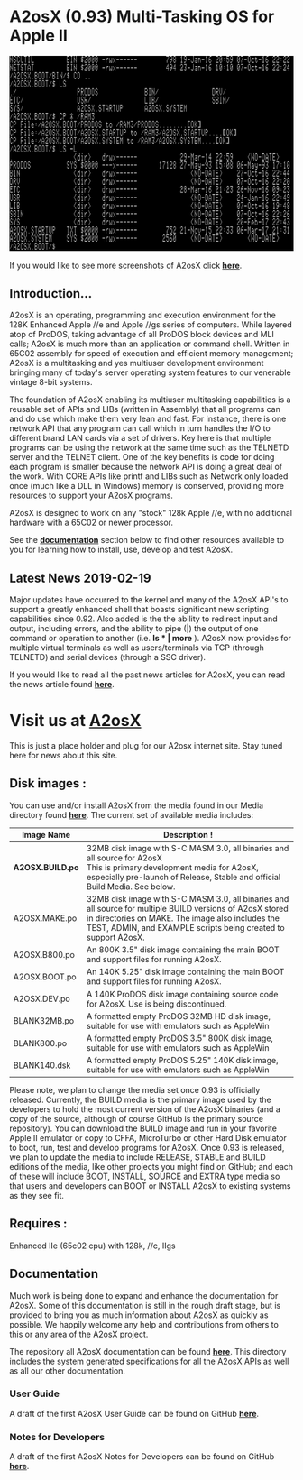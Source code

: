 # A2osX (0.93) Multi-Tasking OS for Apple II  

![](./.screen-shots/ScreenShot.LS.png)

If you would like to see more screenshots of A2osX click **[here](.Docs/Screen%20Shots.md)**.

## Introduction...

A2osX is an operating, programming and execution environment for the 128K Enhanced Apple //e and Apple //gs series of computers.  While layered atop of ProDOS, taking advantage of all ProDOS block devices and MLI calls; A2osX is much more than an application or command shell. Written in 65C02 assembly for speed of execution and efficient memory management; A2osX is a multitasking and yes multiuser development environment bringing many of today's server operating system features to our venerable vintage 8-bit systems. 

The foundation of A2osX enabling its multiuser multitasking capabilities is a reusable set of APIs and LIBs (written in Assembly) that all programs can and do use which make them very lean and fast.  For instance, there is one network API that any program can call which in turn handles the I/O to different brand LAN cards via a set of drivers.  Key here is that multiple programs can be using the network at the same time such as the TELNETD server and the TELNET client.  One of the key benefits is code for doing each program is smaller because the network API is doing a great deal of the work.  With CORE APIs like printf and LIBs such as Network only loaded once (much like a DLL in Windows) memory is conserved, providing more resources to support your A2osX programs.

A2osX is designed to work on any "stock" 128k Apple //e, with no additional hardware with a 65C02 or newer processor.

See the **[documentation](#documentation)** section below to find other resources available to you for learning how to install, use, develop and test A2osX.
 
## Latest News 2019-02-19

Major updates have occurred to the kernel and many of the A2osX API's to support a greatly enhanced shell that boasts significant new scripting capabilities since 0.92.  Also added is the the ability to redirect input and output, including errors, and the ability to pipe (|) the output of one command or operation to another (i.e. **ls \* | more** ).  A2osX now provides for multiple virtual terminals as well as users/terminals via TCP (through TELNETD) and serial devices (through a SSC driver).

If you would like to read all the past news articles for A2osX, you can read the news article found **[here](.Docs/News.md)**.

# **Visit us at [A2osX](http://www.a2osx.com)**

This is just a place holder and plug for our A2osx internet site.  Stay tuned here for news about this site.

## Disk images :

You can use and/or install A2osX from the media found in our Media directory found **[here](.Floppies)**.  The current set of available media includes:

| Image Name | Description !
| --- | --- |
| **A2OSX.BUILD.po** | 32MB disk image with S-C MASM 3.0, all binaries and all source for A2osX <br> This is primary development media for A2osX, especially pre-launch of Release, Stable and official Build Media.  See below.|
| A2OSX.MAKE.po | 32MB disk image with S-C MASM 3.0, all binaries and all source for multiple BUILD versions of A2osX stored in directories on MAKE.  The image also includes the TEST, ADMIN, and EXAMPLE scripts being created to support A2osX. |
| A2OSX.B800.po | An 800K 3.5" disk image containing the main BOOT and support files for running A2osX. |
| A2OSX.BOOT.po | An 140K 5.25" disk image containing the main BOOT and support files for running A2osX. |
| A2OSX.DEV.po | A 140K ProDOS disk image containing source code for A2osX.  Use is being discontinued. |
| BLANK32MB.po | A formatted empty ProDOS 32MB HD disk image, suitable for use with emulators such as AppleWin |
| BLANK800.po | A formatted empty ProDOS 3.5" 800K disk image, suitable for use with emulators such as AppleWin |
| BLANK140.dsk | A formatted empty ProDOS 5.25" 140K disk image, suitable for use with emulators such as AppleWin |


Please note, we plan to change the media set once 0.93 is officially released.  Currently, the BUILD media is the primary image used by the developers to hold the most current version of the A2osX binaries (and a copy of the source, although of course GitHub is the primary source repository). You can download the BUILD image and run in your favorite Apple II emulator or copy to CFFA, MicroTurbo or other Hard Disk emulator to boot, run, test and develop programs for A2osX.  Once 0.93 is released, we plan to update the media to include RELEASE, STABLE and BUILD editions of the media, like other projects you might find on GitHub; and each of these will include BOOT, INSTALL, SOURCE and EXTRA type media so that users and developers can BOOT or INSTALL A2osX to existing systems as they see fit.

## Requires :
Enhanced IIe (65c02 cpu) with 128k, //c, IIgs

## Documentation

Much work is being done to expand and enhance the documentation for A2osX.  Some of this documentation is still in the rough draft stage, but is provided to bring you as much information about A2osX as quickly as possible.  We happily welcome any help and contributions from others to this or any area of the A2osX project.

The repository all A2osX documentation can be found **[here](.Docs)**.  This directory includes the system generated specifications for all the A2osX APIs as well as all our other documentation. 

### User Guide

A draft of the first A2osX User Guide can be found on GitHub **[here](.Docs/User%20Guide.md)**.

### Notes for Developers

A draft of the first A2osX Notes for Developers can be found on GitHub **[here](.Docs/Notes%20for%20Developers.md)**.

